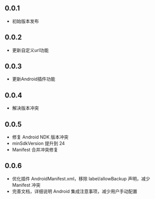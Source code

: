 ## 0.0.1
- 初始版本发布
## 0.0.2
- 更新自定义url功能
## 0.0.3
- 更新Android插件功能
## 0.0.4
- 解决版本冲突
## 0.0.5
- 修复 Android NDK 版本冲突
- minSdkVersion 提升到 24
- Manifest 合并冲突修复
## 0.0.6
- 优化插件 AndroidManifest.xml，移除 label/allowBackup 声明，减少 Manifest 冲突
- 完善文档，详细说明 Android 集成注意事项，减少用户手动配置